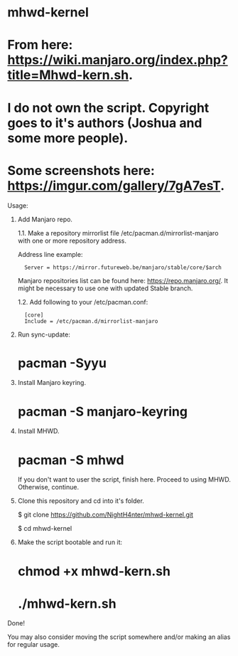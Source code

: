 # mhwd-kernel
# From here: https://wiki.manjaro.org/index.php?title=Mhwd-kern.sh.
# I do not own the script. Copyright goes to it's authors (Joshua and some more people).
# Some screenshots here: https://imgur.com/gallery/7gA7esT.

Usage:
1. Add Manjaro repo.

    1.1. Make a repository mirrorlist file /etc/pacman.d/mirrorlist-manjaro with one or more repository address. 
    
      Address line example:
       
         Server = https://mirror.futureweb.be/manjaro/stable/core/$arch
         
      Manjaro repositories list can be found here: https://repo.manjaro.org/. It might be necessary to use one with updated Stable branch.
       
    1.2. Add following to your /etc/pacman.conf:
    
         [core]
         Include = /etc/pacman.d/mirrorlist-manjaro
2. Run sync-update:
    # pacman -Syyu
3. Install Manjaro keyring.
    # pacman -S manjaro-keyring
4. Install MHWD.
    # pacman -S mhwd
   If you don't want to user the script, finish here. Proceed to using MHWD. Otherwise, continue.
5. Clone this repository and cd into it's folder.

    $ git clone https://github.com/NightH4nter/mhwd-kernel.git
    
    $ cd mhwd-kernel
6. Make the script bootable and run it:
    # chmod +x mhwd-kern.sh
    # ./mhwd-kern.sh
Done!

You may also consider moving the script somewhere and/or making an alias for regular usage.
